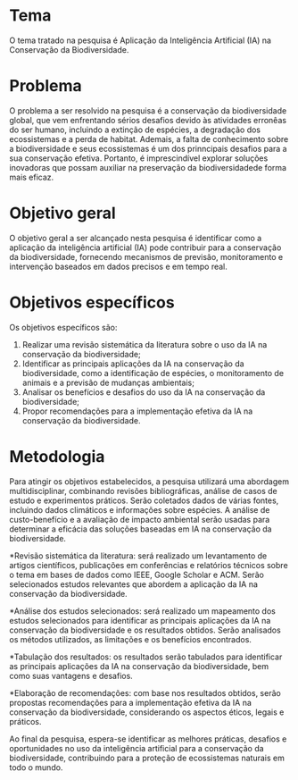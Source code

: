 # Tema
O tema tratado na pesquisa é Aplicação da Inteligência Artificial (IA) na Conservação da Biodiversidade.

# Problema
O problema a ser resolvido na pesquisa é a conservação da biodiversidade global, que vem enfrentando sérios desafios devido às atividades erronêas do ser humano, incluindo a extinção de espécies, a degradação dos ecossistemas e a perda de habitat. Ademais, a falta de conhecimento sobre a biodiversidade e seus ecossistemas é um dos prinncipais desafios para a sua conservação efetiva. Portanto, é imprescindível explorar soluções inovadoras que possam auxiliar na preservação da biodiversidadede forma mais eficaz.

# Objetivo geral
O objetivo geral a ser alcançado nesta pesquisa é identificar como a aplicação da inteligência artificial (IA) pode contribuir para a conservação da biodiversidade, fornecendo mecanismos de previsão, monitoramento e intervenção baseados em dados precisos e em tempo real.

# Objetivos específicos
Os objetivos específicos são:

1. Realizar uma revisão sistemática da literatura sobre o uso da IA na conservação da biodiversidade;
2. Identificar as principais aplicações da IA na conservação da biodiversidade, como a identificação de espécies, o monitoramento de animais e a previsão de mudanças ambientais;
3. Analisar os benefícios e desafios do uso da IA na conservação da biodiversidade;
4. Propor recomendações para a implementação efetiva da IA na conservação da biodiversidade.
   
# Metodologia

Para atingir os objetivos estabelecidos, a pesquisa utilizará uma abordagem multidisciplinar, combinando revisões bibliográficas, análise de casos de estudo e experimentos práticos. Serão coletados dados de várias fontes, incluindo dados climáticos e informações sobre espécies. A análise de custo-benefício e a avaliação de impacto ambiental serão usadas para determinar a eficácia das soluções baseadas em IA na conservação da biodiversidade.

*Revisão sistemática da literatura: será realizado um levantamento de artigos científicos, publicações em conferências e relatórios técnicos sobre o tema em bases de dados como IEEE, Google Scholar e ACM. Serão selecionados estudos relevantes que abordem a aplicação da IA na conservação da biodiversidade.

*Análise dos estudos selecionados: será realizado um mapeamento dos estudos selecionados para identificar as principais aplicações da IA na conservação da biodiversidade e os resultados obtidos. Serão analisados os métodos utilizados, as limitações e os benefícios encontrados.

*Tabulação dos resultados: os resultados serão tabulados para identificar as principais aplicações da IA na conservação da biodiversidade, bem como suas vantagens e desafios.

*Elaboração de recomendações: com base nos resultados obtidos, serão propostas recomendações para a implementação efetiva da IA na conservação da biodiversidade, considerando os aspectos éticos, legais e práticos.

Ao final da pesquisa, espera-se identificar as melhores práticas, desafios e oportunidades no uso da inteligência artificial para a conservação da biodiversidade, contribuindo para a proteção de ecossistemas naturais em todo o mundo.
